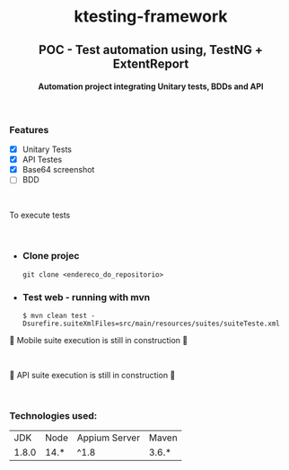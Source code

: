 <h1 align="center">ktesting-framework</h1>
<h2 align="center">POC - Test automation using, TestNG + ExtentReport</h2>
 
<h4 align="center">Automation project integrating Unitary tests, BDDs and API</h4>

<br>

### Features

- [x] Unitary Tests
- [x] API Testes
- [x] Base64 screenshot
- [ ] BDD

<br>

To execute tests

<br>

- ### Clone projec
  ```
  git clone <endereco_do_repositorio>
  ```
- ### Test web - running with mvn

  ```
  $ mvn clean test -Dsurefire.suiteXmlFiles=src/main/resources/suites/suiteTeste.xml
  ```

🚧 Mobile suite execution is still in construction 🚧

<br>

🚧 API suite execution is still in construction 🚧

<br>

### Technologies used:

<table>
<tr>
        <td>JDK</td>
        <td>Node</td>
        <td>Appium Server</td>
        <td>Maven</td>
</tr>

<tr>
    <td>1.8.0</td>
    <td>14.*</td>
    <td>^1.8</td>
    <td>3.6.*</td>
</tr>
</table>
